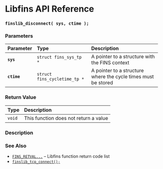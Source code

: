 # Libfins API Reference

### `finslib_disconnect( sys, ctime );`

### Parameters

| Parameter | Type | Description |
| :--- | :--- | :--- |
|**`sys`**|`struct fins_sys_tp *`|A pointer to a structure with the FINS context|
|**`ctime`**|`struct fins_cycletime_tp *`|A pointer to a structure where the cycle times must be stored|

### Return Value

| Type | Description |
| :--- | :--- |
|`void`|This function does not return a value|

### Description

### See Also

* [`FINS_RETVAL...`](fins_retval.md) &ndash; Libfins function return code list
* [`finslib_tcp_connect();`](finslib_tcp_disconnect.md)
